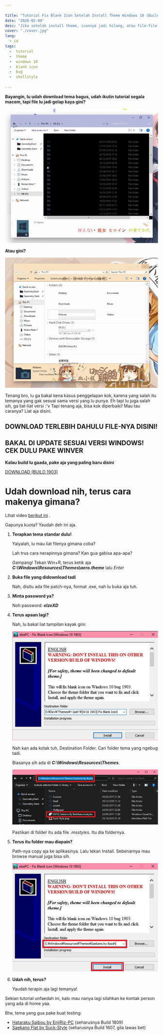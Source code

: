 ```yaml
---

title: "Tutorial Fix Blank Icon Setelah Install Theme Windows 10 (Build 1903 and up)"
date: "2020-02-09"
desc: "Jika setelah install theme, iconnya jadi hilang, atau file-file anda jadi gelap hitam, mungkin ini akan membantu."
cover: "./cover.jpg"
lang:
  - id
tags:
  -  tutorial
  -  theme
  -  windows 10
  -  blank icon
  -  bug
  -  shellstyle

---
```


**Bayangin, lu udah download tema bagus, udah ikutin tutorial segala macem, tapi file lu jadi gelap kaya gini?**

![bug1](./buggelap.jpg)

**Atau gini?**

![bug2](./bugblank.jpg)

Tenang bro, lu ga bakal kena kasus penggelapan kok, karena yang salah itu temanya yang gak sesuai sama versi yang lu punya.
Eh tapi lu juga salah sih, ga liat-liat versi :'v
Tapi tenang aja, bisa kok diperbaiki! Mau tau caranya? Liat aja disini.

## DOWNLOAD TERLEBIH DAHULU FILE-NYA DISINI!
## BAKAL DI UPDATE SESUAI VERSI WINDOWS! CEK DULU PAKE WINVER

**Kalau build lu gaada, pake aja yang paling baru disini**

<a href="http://bit.ly/2HYS9iJ" class="btn"><span class="name">DOWNLOAD (BUILD 1903)</span></a>

# Udah download nih, terus cara makenya gimana?

Lihat video [berikut ini](https://youtu.be/AL3ZKjA0W94) .

Gapunya kuota? Yaudah deh ini aja.


1. **Terapkan tema standar dulu!**

   Yaiyalah, lu mau liat filenya gimana coba?

   Lah trus cara nerapinnya gimana? Kan gua gabisa apa-apa?

   Gampang! Tekan Win+R, terus ketik aja ***C:\Windows\Resources\Themes\aero.theme*** lalu *Enter*

2. **Buka file yang didownload tadi**

   Nah, disitu ada file patch-nya, format .exe, nah lu buka aja tuh.

3. **Minta password ya?**

   Noh password: ***elzeXD***

4. **Terus apaan lagi?**

   Nah, lu bakal liat tampilan kayak gini:

   ![step](./interface.jpg)

   Nah kan ada kotak tuh, Destination Folder. Cari folder tema yang ngebug tadi.

   Biasanya sih ada di ***C:\Windows\Resources\Themes***.

   ![step](./folder-bug.jpg)

   Pastikan di folder itu ada file *.msstyles*. Itu dia foldernya.

5. **Terus itu folder mau diapain?**

   Path-nya copy aja ke aplikasinya. Lalu tekan Install. Sebenarnya mau browse manual juga bisa sih.

   ![step](./copyinterface.jpg)

6. **Udah nih, terus?**

   Yaudah terapin aja lagi temanya!


Sekian tutorial unfaedah ini, kalo mau nanya lagi silahkan ke kontak person yang ada di home yaa.

Btw, tema yang gua pake buat testing:

- [Hataraku Saibou by EnjiRiz-PC](http://bit.ly/32pXUiT) (seharusnya Build 1809)
- [Saekano Flat by Suck-Style](http://bit.ly/37XQKna) (seharusnya Build 1607, gila lawas bet)
